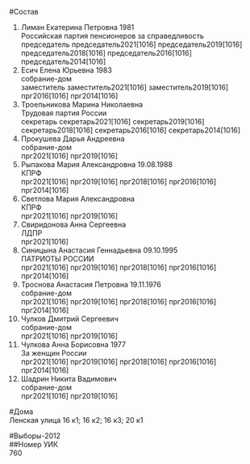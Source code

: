 #Состав  
1. Лиман Екатерина Петровна 1981  
    Российская партия пенсионеров за справедливость  
    председатель председатель2021[1016] председатель2019[1016] председатель2018[1016] председатель2016[1016] председатель2014[1016]  
2. Есич Елена Юрьевна 1983  
    собрание-дом  
    заместитель заместитель2021[1016] заместитель2019[1016] прг2016[1016] прг2014[1016]  
3. Троельникова Марина Николаевна  
    Трудовая партия России  
    секретарь секретарь2021[1016] секретарь2019[1016] секретарь2018[1016] секретарь2016[1016] секретарь2014[1016]  
4. Прокушева Дарья Андреевна  
    собрание-дом  
    прг2021[1016] прг2019[1016]  
5. Рыпакова Мария Александровна 19.08.1988  
    КПРФ  
    прг2021[1016] прг2019[1016] прг2018[1016] прг2016[1016] прг2014[1016]  
6. Светлова Мария Александровна  
    КПРФ  
    прг2021[1016] прг2019[1016]  
7. Свиридонова Анна Сергеевна  
    ЛДПР  
    прг2021[1016]  
8. Синицына Анастасия Геннадьевна 09.10.1995  
    ПАТРИОТЫ РОССИИ  
    прг2021[1016] прг2019[1016] прг2018[1016] прг2016[1016] прг2014[1016]  
9. Троснова Анастасия Петровна 19.11.1976  
    собрание-дом  
    прг2021[1016] прг2019[1016] прг2018[1016] прг2016[1016] прг2014[1016]  
10. Чулков Дмитрий Сергеевич  
    собрание-дом  
    прг2021[1016] прг2019[1016]  
11. Чулкова Анна Борисовна 1977  
    За женщин России  
    прг2021[1016] прг2019[1016] прг2018[1016] прг2016[1016] прг2014[1016]  
12. Шадрин Никита Вадимович  
    собрание-дом  
    прг2021[1016] прг2019[1016]  
  
#Дома  
Ленская улица 16 к1; 16 к2; 16 к3; 20 к1  
  
#Выборы-2012  
##Номер УИК  
760  
